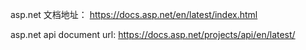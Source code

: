 asp.net 文档地址：
https://docs.asp.net/en/latest/index.html



asp.net api document url:
https://docs.asp.net/projects/api/en/latest/

